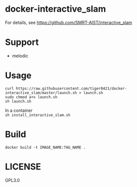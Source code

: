 # docker-interactive_slam
For details, see https://github.com/SMRT-AIST/interactive_slam

# Support
- melodic

# Usage

```
curl https://raw.githubusercontent.com/tiger0421/docker-interactive_slam/master/launch.sh > launch.sh
sudo chmod a+x launch.sh
sh launch.sh 
```
In a container  
`
sh install_interactive_slam.sh
`

# Build
```
docker build -t IMAGE_NAME:TAG_NAME . 
```

# LICENSE
GPL3.0
